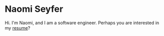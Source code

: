 Naomi Seyfer
============

Hi.  I'm Naomi, and I am a software engineer.  Perhaps you are interested in my
[resume](resume.md)?